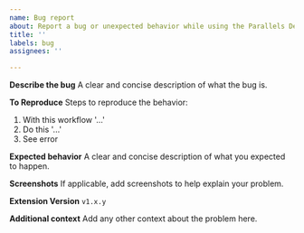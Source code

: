 ```yaml
---
name: Bug report
about: Report a bug or unexpected behavior while using the Parallels Desktop VS Code extension
title: ''
labels: bug
assignees: ''

---
```


**Describe the bug**
A clear and concise description of what the bug is.

**To Reproduce**
Steps to reproduce the behavior:
1. With this workflow '...'
2. Do this '...'
3. See error

**Expected behavior**
A clear and concise description of what you expected to happen.

**Screenshots**
If applicable, add screenshots to help explain your problem.

**Extension Version**
`v1.x.y`

**Additional context**
Add any other context about the problem here.